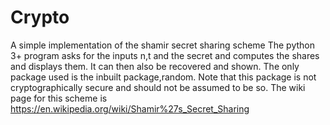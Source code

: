 # Crypto
A simple implementation of the shamir secret sharing scheme
The python 3+ program asks for the inputs n,t and the secret and computes the shares and displays them. It can then also be recovered and shown. The only package used is the inbuilt package,random. Note that this package is not cryptographically secure and should not be assumed to be so.
The wiki page for this scheme is https://en.wikipedia.org/wiki/Shamir%27s_Secret_Sharing
